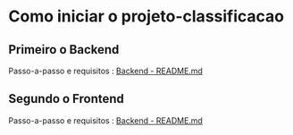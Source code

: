 # Como iniciar o projeto-classificacao

## Primeiro o Backend

Passo-a-passo e requisitos :  [Backend - README.md](https://github.com/lucaspvanderlinde/projeto-classificacao/blob/master/classificacao-back-end/README.md)

## Segundo o Frontend

Passo-a-passo e requisitos : [Backend - README.md](https://github.com/lucaspvanderlinde/projeto-classificacao/blob/master/classificacao-front-end/README.md)
